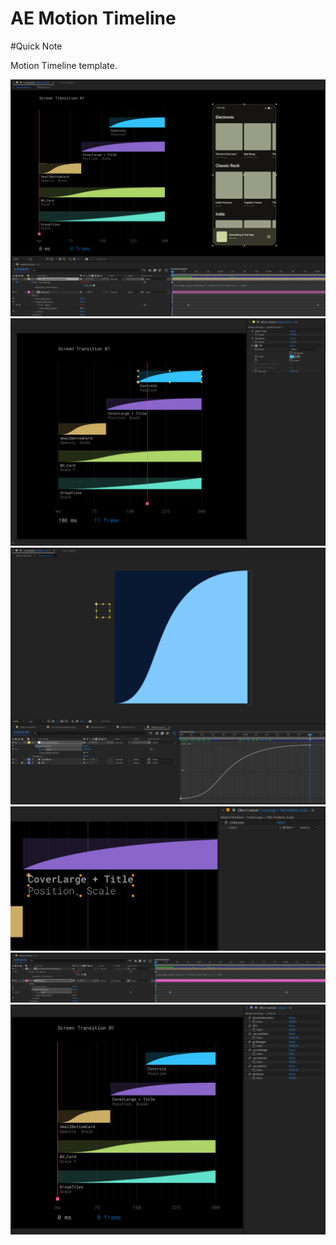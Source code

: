 # AE Motion Timeline

#Quick Note


Motion Timeline template.

<img src="/images/Scr-05.png" alt="Screen Animation Reference" title="Screen Animation Reference">

<img src="/images/Scr-01.png" alt="Selected Layer" title="Selected Layer">

<img src="/images/Scr-02.png" alt="Edit Curve Preview" title="Edit Curve Preview">

<img src="/images/Scr-03.png" alt="Link Text" title="Link Text">


<img src="/images/Scr-04.png" alt="Link Time Remapping" title="Link Time Remapping">



<img src="/images/Scr-06.png" alt="Settings" title="Settings">

